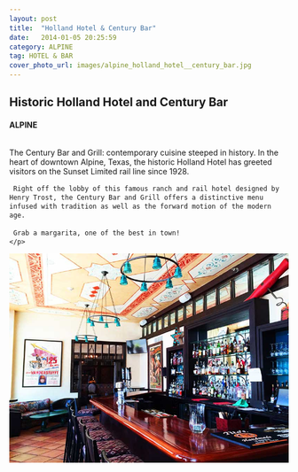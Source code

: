 ```yaml
---
layout: post
title:  "Holland Hotel & Century Bar"
date:   2014-01-05 20:25:59
category: ALPINE
tag: HOTEL & BAR
cover_photo_url: images/alpine_holland_hotel__century_bar.jpg
---
```


<div class="section-title">
	<h2>Historic Holland Hotel and Century Bar</h2>
  	<h4>ALPINE</h4>
  	<div class="divider-border"></div>
</div> 
<div class="column small-6">
	<p>The Century Bar and Grill: contemporary cuisine steeped in history. In the heart of downtown Alpine, Texas, the historic Holland Hotel has greeted visitors on the Sunset Limited rail line since 1928. 

	 Right off the lobby of this famous ranch and rail hotel designed by Henry Trost, the Century Bar and Grill offers a distinctive menu infused with tradition as well as the forward motion of the modern age.

	 Grab a margarita, one of the best in town!
	</p>
<div class="column small-6">
    <img src="/images/alpine_holland_hotel__century_bar.jpg">
</div>   


